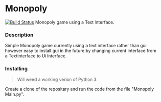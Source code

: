 # Monopoly
[![Build Status](https://travis-ci.com/TreeveWhite/Monopoly.svg?token=1A2ABBnTpp4VEa8jqqBw&branch=master)](https://travis-ci.com/TreeveWhite/Monopoly)
Monopoly game using a Text Interface.

### Description
Simple Monopoly game currently using a text interface rather than gui however easy to install gui in the future by changing current interface
from a TextInterface to Ui Interface.

### Installing
> Will weed a working verion of Python 3

Create a clone of the repositary and run the code from the file "Monopoly Main.py".

